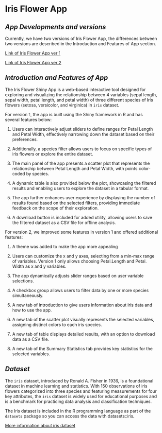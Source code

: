 # Iris Flower App

## **___App Developments and versions___**
Currently, we have two versions of Iris Flower App, the differences between two versions are described in the Introduction and Features of App section. 

[Link of Iris Flower App ver 1](https://khanhnguyen11.shinyapps.io/Iris_Flower_App/)

[Link of Iris Flower App ver 2](https://khanhnguyen11.shinyapps.io/IrisFlowerApp2/)

## **___Introduction and Features of App___**

The Iris Flower Shiny App is a web-based interactive tool designed for exploring and visualizing the relationship between 4 variables (sepal length, sepal width, petal length, and petal width) of three different species of Iris flowers (setosa, versicolor, and virginica) in `iris` dataset. 

For version 1, the app is built using the Shiny framework in R and has several features below: 

1. Users can interactively adjust sliders to define ranges for Petal Length and Petal Width, effectively narrowing down the dataset based on their preferences.

2. Additionally, a species filter allows users to focus on specific types of iris flowers or explore the entire dataset.

3. The main panel of the app presents a scatter plot that  represents the relationship between Petal Length and Petal Width, with points color-coded by species. 

4. A dynamic table is also provided below the plot, showcasing the filtered results and enabling users to explore the dataset in a tabular format.

5. The app further enhances user experience by displaying the number of results found based on the selected filters, providing immediate feedback on the scope of their exploration.

6. A download button is included for added utility, allowing users to save the filtered dataset as a CSV file for offline analysis. 

For version 2, we improved some features in version 1 and offered additional features: 
1. A theme was added to make the app more appealing 

2. Users can customize the x and y axes, selecting from a min-max range of variables. Version 1 only allows choosing Petal.Length and Petal. Width as x and y variables. 

3. The app dynamically adjusts slider ranges based on user variable selections.

4. A checkbox group allows users to filter data by one or more species simultaneously.

5. A new tab of introduction to give users information about iris data and how to use the app. 

6. A new tab of the scatter plot visually represents the selected variables, assigning distinct colors to each iris species.

7. A new tab of table displays detailed results, with an option to download data as a CSV file.

8. A new tab of the Summary Statistics tab provides key statistics for the selected variables.


## **___Dataset___**

The `iris` dataset, introduced by Ronald A. Fisher in 1936, is a foundational dataset in machine learning and statistics.  With 150 observations of iris flowers categorized into three species and featuring measurements for four key attributes, the `iris` dataset is widely used for educational purposes and is a benchmark for practicing data analysis and classification techniques.

The Iris dataset is included in the R programming language as part of the `datasets` package so you can access the data with datasets::iris. 

[More information about iris dataset](https://archive.ics.uci.edu/dataset/53/iris) 




